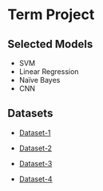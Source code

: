 # Term Project
## Selected Models
- SVM
- Linear Regression
- Naïve Bayes
- CNN 

## Datasets

- [Dataset-1](https://github.com/t-davidson/hate-speech-and-offensive-language)

- [Dataset-2](https://github.com/aitor-garcia-p/hate-speech-dataset)

- [Dataset-3](https://github.com/wvs2/data-hate)

- [Dataset-4](https://github.com/ENCASEH2020/hatespeech-twitter)
